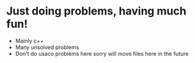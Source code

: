 # Just doing problems, having much fun!

* Mainly c++
* Many unsolved problems 
* Don't do usaco problems here sorry will move files here in the future